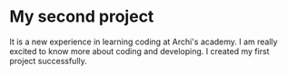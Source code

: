 # My second project
  
  It is a new experience in learning coding at Archi's academy. I am really excited to know more about coding and developing.
  I created my first project successfully.
  